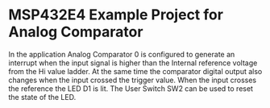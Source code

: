 # MSP432E4 Example Project for Analog Comparator

In the application Analog Comparator 0 is configured to generate an interrupt
 when the input signal is higher than the Internal reference voltage from the
 Hi value ladder. At the same time the comparator digital output also changes
 when the input crossed the trigger value. When the input crosses the reference
 the LED D1 is lit. The User Switch SW2 can be used to reset the state of the LED.

